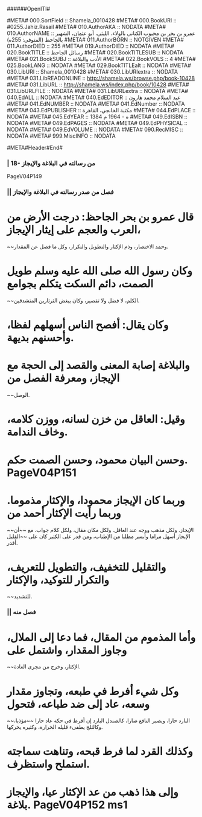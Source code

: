 ﻿######OpenITI#


#META# 000.SortField	:: Shamela_0010428
#META# 000.BookURI	:: #0255.Jahiz.Rasail
#META# 010.AuthorAKA	:: NODATA
#META# 010.AuthorNAME	:: عمرو بن بحر بن محبوب الكناني بالولاء، الليثي، أبو عثمان، الشهير بالجاحظ (المتوفى: 255ه)
#META# 011.AuthorBORN	:: NOTGIVEN
#META# 011.AuthorDIED	:: 255
#META# 019.AuthorDIED	:: NODATA
#META# 020.BookTITLE	:: رسائل الجاحظ
#META# 020.BookTITLESUB	:: NODATA
#META# 021.BookSUBJ	:: الأدب والبلاغة
#META# 022.BookVOLS	:: 4
#META# 025.BookLANG	:: NODATA
#META# 029.BookTITLEalt	:: NODATA
#META# 030.LibURI	:: Shamela_0010428
#META# 030.LibURIextra	:: NODATA
#META# 031.LibREADONLINE	:: http://shamela.ws/browse.php/book-10428
#META# 031.LibURL	:: http://shamela.ws/index.php/book/10428
#META# 031.LibURLFILE	:: NODATA
#META# 031.LibURLextra	:: NODATA
#META# 040.EdALL	:: NODATA
#META# 040.EdEDITOR	:: عبد السلام محمد هارون
#META# 041.EdNUMBER	:: NODATA
#META# 041.EdNumber	:: NODATA
#META# 043.EdPUBLISHER	:: مكتبة الخانجي، القاهرة
#META# 044.EdPLACE	:: NODATA
#META# 045.EdYEAR	:: 1384 ه - 1964 م
#META# 049.EdISBN	:: NODATA
#META# 049.EdPAGES	:: NODATA
#META# 049.EdPHYSICAL	:: NODATA
#META# 049.EdVOLUME	:: NODATA
#META# 090.RecMISC	:: NODATA
#META# 999.MiscINFO	:: NODATA

#META#Header#End#

### | 18- من رسالته في البلاغة والإيجاز
PageV04P149
### || فصل من صدر رسالته في البلاغة والإيجاز
# قال عمرو بن بحر الجاحظ: درجت الأرض من العرب والعجم على إيثار الإيجاز،
~~وحمد الاختصار، وذم الإكثار والتطويل والتكرار، وكل ما فضل عن المقدار.
# وكان رسول الله صلى الله عليه وسلم طويل الصمت، دائم السكت يتكلم بجوامع
~~الكلم، لا فضل ولا تقصير، وكان يبغض الثرثارين المتشدقين.
# وكان يقال: أفصح الناس أسهلهم لفظا، وأحسنهم بديهة.
# والبلاغة إصابة المعنى والقصد إلى الحجة مع الإيجاز، ومعرفة الفصل من
~~الوصل.
# وقيل: العاقل من خزن لسانه، ووزن كلامه، وخاف الندامة.
# وحسن البيان محمود، وحسن الصمت حكم. PageV04P151
# وربما كان الإيجاز محمودا، والإكثار مذموما. وربما رأيت الإكثار أحمد من
~~الإيجاز. ولكل مذهب ووجه عند العاقل. ولكل مكان مقال، ولكل كلام جواب. مع
~~أن الإيجاز أسهل مراما وأيسر مطلبا من الإطناب، ومن قدر على الكثير كان على
~~القليل أقدر.
# والتقليل للتخفيف، والتطويل للتعريف، والتكرار للتوكيد، والإكثار
~~للتشديد.
### || فصل منه
# وأما المذموم من المقال، فما دعا إلى الملال، وجاوز المقدار، واشتمل على
~~الإكثار، وخرج من مجرى العادة.
# وكل شيء أفرط في طبعه، وتجاوز مقدار وسعه، عاد إلى ضد طباعه، فتحول
~~البارد حارا، ويصير النافع ضارا، كالصندل البارد إن أفرط في حكه عاد حارا
~~مؤذيا، وكالثلج يطفىء قليله الحرارة، وكثيره يحركها.
# وكذلك القرد لما فرط قبحه، وتناهت سماجته استملح واستظرف.
# وإلى هذا ذهب من عد الإكثار عيا، والإيجاز بلاغة. PageV04P152 ms1